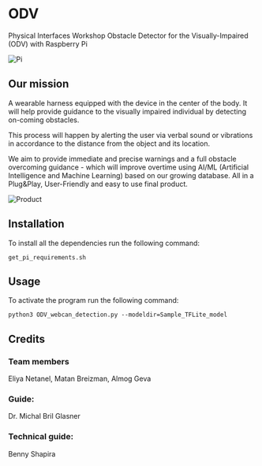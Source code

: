 # ODV
Physical Interfaces Workshop 
Obstacle Detector for the Visually-Impaired (ODV) with Raspberry Pi

![Pi](https://www.raspberrypi-shop.ru/wp-content/uploads/2021/02/250rasp.png)

## Our mission
A wearable harness equipped with the device in the center of the body. It will help provide guidance to the visually impaired individual by detecting on-coming obstacles.

This process will happen by alerting the user via verbal sound or vibrations in accordance to the distance from the object and its location.

We aim to provide immediate and precise warnings and a full obstacle overcoming guidance - which will improve overtime using AI/ML (Artificial Intelligence and Machine Learning) based on our growing database.
All in a Plug&Play, User-Friendly and easy to use final product.

![Product](https://i.postimg.cc/W210zMLq/Whats-App-Image-2022-05-22-at-4-06-44-PM.jpg)


## Installation

To install all the dependencies run the following command:
```
get_pi_requirements.sh 
```
## Usage

To activate the program run the following command: 
```
python3 ODV_webcan_detection.py --modeldir=Sample_TFLite_model
```

## Credits
### Team members
Eliya Netanel, Matan Breizman, Almog Geva 

### Guide: 

Dr. Michal Bril Glasner

### Technical guide: 

Benny Shapira

